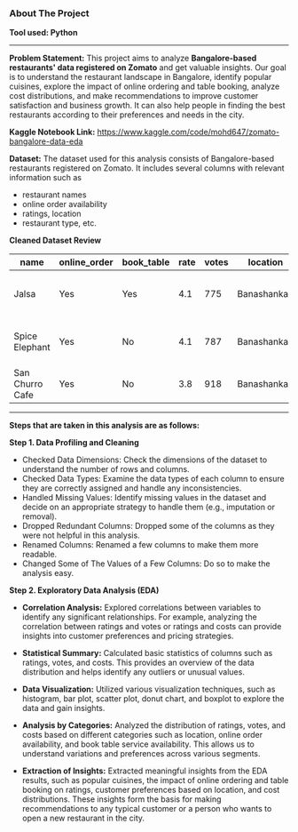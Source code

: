 
### About The Project
**Tool used: Python**

---
**Problem Statement:** 
This project aims to analyze **Bangalore-based restaurants' data registered on Zomato** and get valuable insights. Our goal is to understand the restaurant landscape in Bangalore, identify popular cuisines, explore the impact of online ordering and table booking, analyze cost distributions, and make recommendations to improve customer satisfaction and business growth. It can also help people in finding the best restaurants according to their preferences and needs in the city.

**Kaggle Notebook Link:** 
https://www.kaggle.com/code/mohd647/zomato-bangalore-data-eda

**Dataset:** 
The dataset used for this analysis consists of Bangalore-based restaurants registered on Zomato. It includes several columns with relevant information such as
- restaurant names
- online order availability
- ratings, location 
- restaurant type, etc. 


**Cleaned Dataset Review**

| name              | online_order | book_table | rate | votes | location      | rest_type       | cuisines                            | cost2persons | type   |
|-------------------|--------------|------------|------|-------|---------------|-----------------|-------------------------------------|--------------|--------|
| Jalsa             | Yes          | Yes        | 4.1  | 775   | Banashankari  | Casual Dining   | North Indian, Mughlai, Chinese       | 800.0        | Buffet |
| Spice Elephant    | Yes          | No         | 4.1  | 787   | Banashankari  | Casual Dining   | Chinese, North Indian, Thai          | 800.0        | Buffet |
| San Churro Cafe   | Yes          | No         | 3.8  | 918   | Banashankari  | others          | Cafe, Mexican, Italian               | 800.0        | Buffet |



---
**Steps that are taken in this analysis are as follows:**

**Step 1. Data Profiling and Cleaning**
- Checked Data Dimensions: Check the dimensions of the dataset to understand the number of rows and columns.
- Checked Data Types: Examine the data types of each column to ensure they are correctly assigned and handle any inconsistencies.
- Handled Missing Values: Identify missing values in the dataset and decide on an appropriate strategy to handle them (e.g., imputation or removal).
- Dropped Redundant Columns: Dropped some of the columns as they were not helpful in this analysis.
- Renamed Columns: Renamed a few columns to make them more readable.
- Changed Some of The Values of a Few Columns: Do so to make the analysis easy.

 
**Step 2. Exploratory Data Analysis (EDA)**

- **Correlation Analysis:** Explored correlations between variables to identify any significant relationships. For example, analyzing the correlation between ratings and votes or ratings and costs can provide insights into customer preferences and pricing strategies.
  
- **Statistical Summary:** Calculated basic statistics of columns such as ratings, votes, and costs. This provides an overview of the data distribution and helps identify any outliers or unusual values.

- **Data Visualization:** Utilized various visualization techniques, such as histogram, bar plot, scatter plot, donut chart, and boxplot to explore the data and gain insights.
  
- **Analysis by Categories:** Analyzed the distribution of ratings, votes, and costs based on different categories such as location, online order availability, and book table service availability. This allows us to understand variations and preferences across various segments.

- **Extraction of Insights:** Extracted meaningful insights from the EDA results, such as popular cuisines, the impact of online ordering and table booking on ratings, customer preferences based on location, and cost distributions. These insights form the basis for making recommendations to any typical customer or a person who wants to open a new restaurant in the city.

